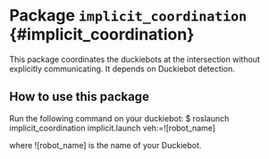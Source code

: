 # Package `implicit_coordination` {#implicit_coordination}



<move-here src='#implicit_coordination-autogenerated'/>

This package coordinates the duckiebots at the intersection without explicitly communicating.
It depends on Duckiebot detection.

## How to use this package

Run the following command on your duckiebot:
    $ roslaunch implicit_coordination implicit.launch veh:=![robot_name]

  where ![robot_name] is the name of your Duckiebot.
